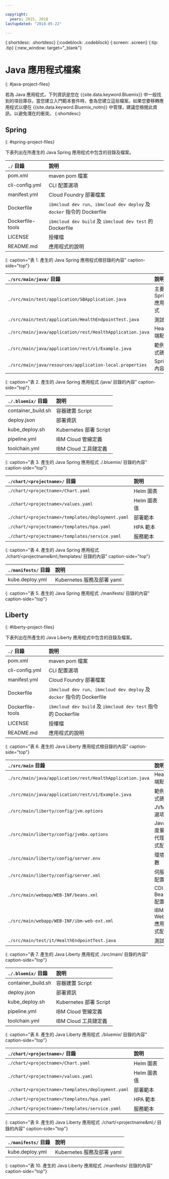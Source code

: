 ```yaml
---

copyright:
  years: 2015, 2018
lastupdated: "2018-05-22"

---
```


{:shortdesc: .shortdesc}
{:codeblock: .codeblock}
{:screen: .screen}
{:tip: .tip}
{:new_window: target="_blank"}

# Java 應用程式檔案
{: #java-project-files}

若為 Java 應用程式，下列資訊是您在 {{site.data.keyword.Bluemix}} 中一般找到的項目庫存。當您建立入門範本套件時，會為您建立這些檔案。如果您要移轉應用程式以便在 {{site.data.keyword.Bluemix_notm}} 中管理，建議您檢閱此資訊，以避免潛在的衝突。
{:shortdesc}

## Spring
{: #spring-project-files}

下表列出在所產生的 Java Spring 應用程式中包含的目錄及檔案。

| `./` 目錄|說明|
|:------------------------------------------------|:------------------------------------------|
| pom.xml |maven pom 檔案|
| cli-config.yml |CLI 配置選項|
| manifest.yml |Cloud Foundry 部署檔案|
| Dockerfile |`ibmcloud dev run`、`ibmcloud dev deploy` 及 `docker` 指令的 Dockerfile|
| Dockerfile-tools |`ibmcloud dev build` 及 `ibmcloud dev test` 的 Dockerfile|
| LICENSE |授權檔|
| README.md |應用程式的說明|
{: caption="表 1. 產生的 Java Spring 應用程式根目錄的內容" caption-side="top"}

| `./src/main/java/` 目錄|說明|
|:------------------------------------------------|:------------------------------------------|
| `./src/main/test/application/SBApplication.java` |主要 Spring 應用程式|
| `./src/main/test/application/HealthEndpointTest.java` |測試|
| `./src/main/java/application/rest/HealthApplication.java` |Health 端點|
| `./src/main/java/application/rest/v1/Example.java` |範例程式碼|
| `./src/main/java/resources/application-local.properties` |Spring 內容|
{: caption="表 2. 產生的 Java Spring 應用程式 /java/ 目錄的內容" caption-side="top"}

| `./.bluemix/` 目錄|說明|
|:------------------------------------------------|:------------------------------------------|
| container_build.sh |容器建置 Script|
| deploy.json |部署資訊|
| kube_deploy.sh | Kubernetes 部署 Script|
| pipeline.yml |IBM Cloud 管線定義|
| toolchain.yml |IBM Cloud 工具鏈定義|
{: caption="表 3. 產生的 Java Spring 應用程式 ./.bluemix/ 目錄的內容" caption-side="top"}

| `./chart/<projectname>/` 目錄|說明|
|:------------------------------------------------|:------------------------------------------|
| `./chart/<projectname>/Chart.yaml` |Helm 圖表|
| `./chart/<projectname>/values.yaml` |Helm 圖表值|
| `./chart/<projectname>/templates/deployment.yaml` |部署範本|
| `./chart/<projectname>/templates/hpa.yaml` |HPA 範本|
| `./chart/<projectname>/templates/service.yaml` |服務範本|
{: caption="表 4. 產生的 Java Spring 應用程式 ./chart/<projectname&ml;/templates/ 目錄的內容" caption-side="top"}

| `./manifests/` 目錄|說明|
|:------------------------------------------------|:------------------------------------------|
| kube.deploy.yml |Kubernetes 服務及部署 yaml |
{: caption="表 5. 產生的 Java Spring 應用程式 ./manifests/ 目錄的內容" caption-side="top"}

## Liberty
{: #liberty-project-files}

下表列出在所產生的 Java Liberty 應用程式中包含的目錄及檔案。

| `./` 目錄|說明|
|:------------------------------------------------|:------------------------------------------|
| pom.xml |maven pom 檔案|
| cli-config.yml |CLI 配置選項|
| manifest.yml |Cloud Foundry 部署檔案|
| Dockerfile |`ibmcloud dev run`、`ibmcloud dev deploy` 及 `docker` 指令的 Dockerfile|
| Dockerfile-tools |`ibmcloud dev build` 及 `ibmcloud dev test` 指令的 Dockerfile|
| LICENSE |授權檔|
| README.md |應用程式的說明|
{: caption="表 6. 產生的 Java Liberty 應用程式根目錄的內容" caption-side="top"}

| `./src/main` 目錄|說明|
|:------------------------------------------------|:------------------------------------------|
| `./src/main/java/application/rest/HealthApplication.java` |Health 端點|
| `./src/main/java/application/rest/v1/Example.java` |範例程式碼|
| `./src/main/liberty/config/jvm.options` |JVM 選項|
| `./src/main/liberty/config/jvmbx.options` |Java 度量值代理程式配置|
| `./src/main/liberty/config/server.env` |環境變數|
| `./src/main/liberty/config/server.xml` |伺服器配置|
| `./src/main/webapp/WEB-INF/beans.xml` |CDI Bean 配置|
| `./src/main/webapp/WEB-INF/ibm-web-ext.xml` |IBM Web 應用程式配置|
| `./src/main/test/it/HealthEndpointTest.java` |測試|
{: caption="表 7. 產生的 Java Liberty 應用程式 ./src/main/ 目錄的內容" caption-side="top"}

| `./.bluemix/` 目錄|說明|
|:------------------------------------------------|:------------------------------------------|
| container_build.sh |容器建置 Script|
| deploy.json |部署資訊|
| kube_deploy.sh | Kubernetes 部署 Script|
| pipeline.yml |IBM Cloud 管線定義|
| toolchain.yml |IBM Cloud 工具鏈定義|
{: caption="表 8. 產生的 Java Liberty 應用程式 ./bluemix/ 目錄的內容" caption-side="top"}

| `./chart/<projectname>/` 目錄|說明|
|:------------------------------------------------|:------------------------------------------|
| `./chart/<projectname>/Chart.yaml` |Helm 圖表|
| `./chart/<projectname>/values.yaml` |Helm 圖表值|
| `./chart/<projectname>/templates/deployment.yaml` |部署範本|
| `./chart/<projectname>/templates/hpa.yaml` |HPA 範本|
| `./chart/<projectname>/templates/service.yaml` |服務範本|
{: caption="表 9. 產生的 Java Liberty 應用程式 ./chart/<projectname&ml;/ 目錄的內容" caption-side="top"}

| `./manifests/` 目錄|說明|
|:------------------------------------------------|:------------------------------------------|
| kube.deploy.yml |Kubernetes 服務及部署 yaml |
{: caption="表 10. 產生的 Java Liberty 應用程式 ./manifests/ 目錄的內容" caption-side="top"}
